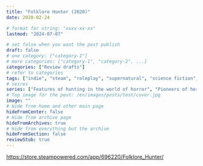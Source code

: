 ```yaml
---
title: "Folklore Hunter (2020)"
date: 2020-02-24

# format for string: "xxxx-xx-xx"
lastmod: "2024-07-07"

# set false when you want the post publish
draft: false
# one category: ["category-1"]
# more categories: ["category-1", "category-2", ...]
categories: ["Review drafts"]
# refer to categories
tags: ["indie", "steam", "roleplay", "supernatural", "science fiction", "spec-fic", "mystic", "folklore", "urban legend", "foaf", "bestiary", "liquid donkey games"]
# seires
series: ["Features of hunting in the world of horror", "Pioneers of horror"]
# Top image for the post: /en/images/posts/test/cover.jpg
image: ""
# Hide from home and other main page
hideFromCenter: false
# Hide from archive page
hideFromArchives: true
# Hide from everything but the archive
hideFromSection: false
reviewStub: true
---
```

https://store.steampowered.com/app/696220/Folklore_Hunter/
<!--more-->